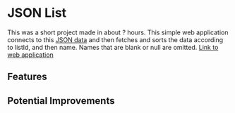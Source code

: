 # JSON List

This was a short project made in about ? hours. This simple web application connects to this [JSON data](https://fetch-hiring.s3.amazonaws.com/hiring.json) and then fetches and sorts the data according to listId, and then name. Names that are blank or null are omitted.
[Link to web application]()

## Features

## Potential Improvements
